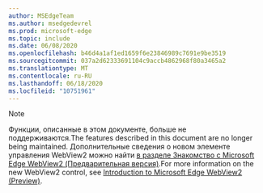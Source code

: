 ```yaml
---
author: MSEdgeTeam
ms.author: msedgedevrel
ms.prod: microsoft-edge
ms.topic: include
ms.date: 06/08/2020
ms.openlocfilehash: b46d4a1af1ed1659f6e23846989c7691e9be3519
ms.sourcegitcommit: 037a2d62333691104c9accb4862968f80a3465a2
ms.translationtype: MT
ms.contentlocale: ru-RU
ms.lasthandoff: 06/18/2020
ms.locfileid: "10751961"
---
```

> [!NOTE]
> <span data-ttu-id="ebe0a-101">Функции, описанные в этом документе, больше не поддерживаются.</span><span class="sxs-lookup"><span data-stu-id="ebe0a-101">The features described in this document are no longer being maintained.</span></span> <span data-ttu-id="ebe0a-102">Дополнительные сведения о новом элементе управления WebView2 можно найти [в разделе Знакомство с Microsoft Edge WebView2 (Предварительная версия)][MicrosoftEdgeWebview2Index].</span><span class="sxs-lookup"><span data-stu-id="ebe0a-102">For more information on the new WebView2 control, see [Introduction to Microsoft Edge WebView2 (Preview)][MicrosoftEdgeWebview2Index].</span></span>  

<!-- image links -->  

<!-- links -->  

[MicrosoftEdgeWebview2Index]: /microsoft-edge/webview2/index "Microsoft EDGE (Chromium) WebView2 (Предварительная версия)"
